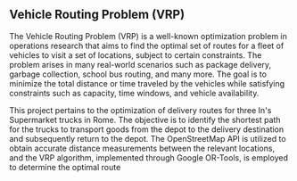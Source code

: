 ## Vehicle Routing Problem (VRP)
The Vehicle Routing Problem (VRP) is a well-known optimization problem in operations research that aims to find the optimal set of routes for a fleet of vehicles to visit a set of locations, subject to certain constraints. The problem arises in many real-world scenarios such as package delivery, garbage collection, school bus routing, and many more. The goal is to minimize the total distance or time traveled by the vehicles while satisfying constraints such as capacity, time windows, and vehicle availability.

This project pertains to the optimization of delivery routes for three In's Supermarket trucks in Rome. The objective is to identify the shortest path for the trucks to transport goods from the depot to the delivery destination and subsequently return to the depot. The OpenStreetMap API is utilized to obtain accurate distance measurements between the relevant locations, and the VRP algorithm, implemented through Google OR-Tools, is employed to determine the optimal route
